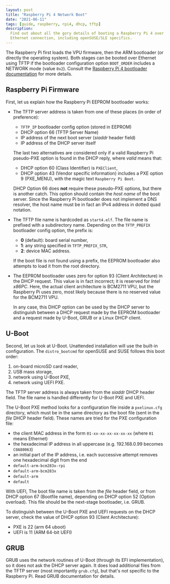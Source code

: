 ```yaml
---
layout: post
title: "Raspberry Pi 4 Network Boot"
date: "2021-06-11"
tags: [guide, raspberry, rpi4, dhcp, tftp]
description:
  Find out about all the gory details of booting a Raspberry Pi 4 over an
  Ethernet connection, including openSUSE/SLE specifics.
---
```


The Raspberry Pi first loads the VPU firmware, then the ARM bootloader (or
directly the operating system). Both stages can be booted over Ethernet using
TFTP if the bootloader configuration option `BOOT_ORDER` includes a NETWORK
mode (value `0x2`). Consult the
[Raspberry Pi 4 bootloader documentation](https://www.raspberrypi.org/documentation/hardware/raspberrypi/bcm2711_bootloader_config.md)
for more details.

## Raspberry Pi Firmware

First, let us explain how the Raspberry Pi EEPROM bootloader works:

- The TFTP server address is taken from one of these places (in order of
  preference):

  - `TFTP_IP` bootloader config option (stored in EEPROM)
  - DHCP option 66 (TFTP Server Name)
  - IP address of the next boot server (_siaddr_ header field)
  - IP address of the DHCP server itself

  The last two alternatives are considered only if a valid Raspberry Pi
  pseudo-PXE option is found in the DHCP reply, where _valid_ means that:
  - DHCP option 60 (Class Identifier) is `PXEClient`,
  - DHCP option 43 (Vendor specific information) includes a PXE option 9
    (PXE_MENU), with the magic text `Raspberry Pi Boot`.

  DHCP Option 66 does **not** require these pseudo-PXE options, but there is
  another catch. This option should contain the _host name_ of the boot
  server. Since the Raspberry Pi bootloader does not implement a DNS
  resolver, the host name must be in fact an IPv4 address in dotted quad
  notation.

- The TFTP file name is hardcoded as `start4.elf`. The file name is prefixed
  with a subdirectory name. Depending on the `TFTP_PREFIX` bootloader config
  option, the prefix is:

  - **0** (default): board serial number,
  - **1**: any string specified in `TFTP_PREFIX_STR`,
  - **2**: device MAC address.

  If the boot file is not found using a prefix, the EEPROM bootloader also
  attempts to load it from the root directory.

- The EEPROM bootloader uses zero for option 93 (Client Architecture) in the
  DHCP request. This value is in fact incorrect; it is reserved for _Intel
  x86PC_. Here, the actual client architecture is BCM2711 VPU, but the
  Raspberry Pi uses zero, most likely because there is no reserved value for
  the BCM2711 VPU.

  In any case, this DHCP option can be used by the DHCP server to distinguish
  between a DHCP request made by the EEPROM bootloader and a request made by
  U-Boot, GRUB or a Linux DHCP client.

## U-Boot

Second, let us look at U-Boot. Unattended installation will use the built-in
configuration. The `distro_bootcmd` for openSUSE and SUSE follows this boot
order:

1. on-board microSD card reader,
2. USB mass storage,
3. network using U-Boot PXE,
4. network using UEFI PXE.

The TFTP server address is always taken from the _siaddr_ DHCP header
field. The file name is handled differently for U-Boot PXE and UEFI.

The U-Boot PXE method looks for a configuration file inside a `pxelinux.cfg`
directory, which must be in the same directory as the boot file (sent in the
_file_ DHCP header field). These names are tried for the PXE configuration
file:

- the client MAC address in the form `01-xx-xx-xx-xx-xx-xx` (where `01` means
  Ethernet)
- the hexadecimal IP address in all uppercase (e.g. 192.168.0.99 becomes
  `C0A80063`)
- an initial part of the IP address, i.e. each successive attempt removes one
  hexadecimal digit from the end
- `default-arm-bcm283x-rpi`
- `default-arm-bcm283x`
- `default-arm`
- `default`

With UEFI, The boot file name is taken from the _file_ header field, or
from DHCP option 67 (Bootfile name), depending on DHCP option 52 (Option
overload). This file should be the next-stage bootloader, i.e. GRUB.

To distinguish between the U-Boot PXE and UEFI requests on the DHCP server,
check the value of DHCP option 93 (Client Architecture):

- PXE is 22 (arm 64 uboot)
- UEFI is 11 (ARM 64-bit UEFI)

## GRUB

GRUB uses the network routines of U-Boot (through its EFI implementation), so
it does not ask the DHCP server again. It does load additional files from the
TFTP server (most importantly `grub.cfg`), but that's not specific to the
Raspberry Pi. Read GRUB documentation for details.
